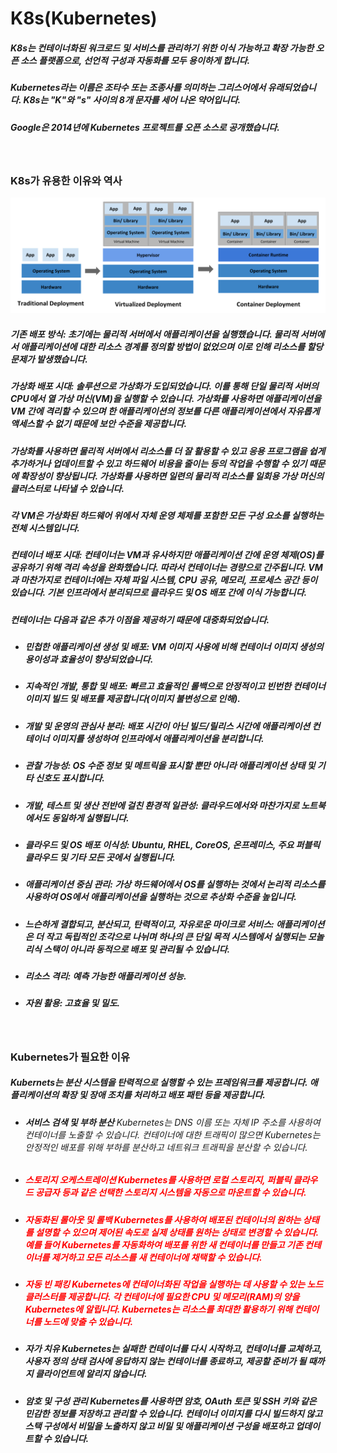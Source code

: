 # K8s(Kubernetes)
##### K8s는 컨테이너화된 워크로드 및 서비스를 관리하기 위한 이식 가능하고 확장 가능한 오픈 소스 플랫폼으로, 선언적 구성과 자동화를 모두 용이하게 합니다.
##### Kubernetes라는 이름은 조타수 또는 조종사를 의미하는 그리스어에서 유래되었습니다. K8s는 "K"와 "s" 사이의 8개 문자를 세어 나온 약어입니다.
##### Google은 2014년에 Kubernetes 프로젝트를 오픈 소스로 공개했습니다.

<br>

### K8s가 유용한 이유와 역사

<img src="./img/container_evolution.svg">

##### **기존 배포 방식**: 초기에는 물리적 서버에서 애플리케이션을 실행했습니다. 물리적 서버에서 애플리케이션에 대한 리소스 경계를 정의할 방법이 없었으며 이로 인해 리소스를 할당 문제가 발생했습니다.

##### **가상화 배포 시대**: 솔루션으로 가상화가 도입되었습니다. 이를 통해 단일 물리적 서버의 CPU에서 열 가상 머신(VM)을 실행할 수 있습니다. 가상화를 사용하면 애플리케이션을 VM 간에 격리할 수 있으며 한 애플리케이션의 정보를 다른 애플리케이션에서 자유롭게 액세스할 수 없기 때문에 보안 수준을 제공합니다.

##### 가상화를 사용하면 물리적 서버에서 리소스를 더 잘 활용할 수 있고 응용 프로그램을 쉽게 추가하거나 업데이트할 수 있고 하드웨어 비용을 줄이는 등의 작업을 수행할 수 있기 때문에 확장성이 향상됩니다. 가상화를 사용하면 일련의 물리적 리소스를 일회용 가상 머신의 클러스터로 나타낼 수 있습니다.

##### 각 VM은 가상화된 하드웨어 위에서 자체 운영 체제를 포함한 모든 구성 요소를 실행하는 전체 시스템입니다.

##### **컨테이너 배포 시대**: 컨테이너는 VM과 유사하지만 애플리케이션 간에 운영 체제(OS)를 공유하기 위해 격리 속성을 완화했습니다. 따라서 컨테이너는 경량으로 간주됩니다. VM과 마찬가지로 컨테이너에는 자체 파일 시스템, CPU 공유, 메모리, 프로세스 공간 등이 있습니다. 기본 인프라에서 분리되므로 클라우드 및 OS 배포 간에 이식 가능합니다.

##### 컨테이너는 다음과 같은 추가 이점을 제공하기 때문에 대중화되었습니다.

- ##### 민첩한 애플리케이션 생성 및 배포: VM 이미지 사용에 비해 컨테이너 이미지 생성의 용이성과 효율성이 향상되었습니다.
- ##### 지속적인 개발, 통합 및 배포: 빠르고 효율적인 롤백으로 안정적이고 빈번한 컨테이너 이미지 빌드 및 배포를 제공합니다(이미지 불변성으로 인해).
- ##### 개발 및 운영의 관심사 분리: 배포 시간이 아닌 빌드/릴리스 시간에 애플리케이션 컨테이너 이미지를 생성하여 인프라에서 애플리케이션을 분리합니다.
- ##### 관찰 가능성: OS 수준 정보 및 메트릭을 표시할 뿐만 아니라 애플리케이션 상태 및 기타 신호도 표시합니다.
- ##### 개발, 테스트 및 생산 전반에 걸친 환경적 일관성: 클라우드에서와 마찬가지로 노트북에서도 동일하게 실행됩니다.
- ##### 클라우드 및 OS 배포 이식성: Ubuntu, RHEL, CoreOS, 온프레미스, 주요 퍼블릭 클라우드 및 기타 모든 곳에서 실행됩니다.
- ##### 애플리케이션 중심 관리: 가상 하드웨어에서 OS를 실행하는 것에서 논리적 리소스를 사용하여 OS에서 애플리케이션을 실행하는 것으로 추상화 수준을 높입니다.
- ##### 느슨하게 결합되고, 분산되고, 탄력적이고, 자유로운 마이크로 서비스: 애플리케이션은 더 작고 독립적인 조각으로 나뉘며 하나의 큰 단일 목적 시스템에서 실행되는 모놀리식 스택이 아니라 동적으로 배포 및 관리될 수 있습니다.
- ##### 리소스 격리: 예측 가능한 애플리케이션 성능.
- ##### 자원 활용: 고효율 및 밀도.

<br>

### Kubernetes가 필요한 이유

##### Kubernets는 분산 시스템을 탄력적으로 실행할 수 있는 프레임워크를 제공합니다. 애플리케이션의 확장 및 장애 조치를 처리하고 배포 패턴 등을 제공합니다. 

- ###### **서비스 검색 및 부하 분산** Kubernetes는 DNS 이름 또는 자체 IP 주소를 사용하여 컨테이너를 노출할 수 있습니다. 컨테이너에 대한 트래픽이 많으면 Kubernetes는 안정적인 배포를 위해 부하를 분산하고 네트워크 트래픽을 분산할 수 있습니다.
- ##### <span style="color:red"> **스토리지 오케스트레이션** Kubernetes를 사용하면 로컬 스토리지, 퍼블릭 클라우드 공급자 등과 같은 선택한 스토리지 시스템을 자동으로 마운트할 수 있습니다.</span>
- ##### <span style="color:red"> **자동화된 롤아웃 및 롤백** Kubernetes를 사용하여 배포된 컨테이너의 원하는 상태를 설명할 수 있으며 제어된 속도로 실제 상태를 원하는 상태로 변경할 수 있습니다. 예를 들어 Kubernetes를 자동화하여 배포를 위한 새 컨테이너를 만들고 기존 컨테이너를 제거하고 모든 리소스를 새 컨테이너에 채택할 수 있습니다.</span>
- ##### <span style="color:red"> **자동 빈 패킹** Kubernetes에 컨테이너화된 작업을 실행하는 데 사용할 수 있는 노드 클러스터를 제공합니다. 각 컨테이너에 필요한 CPU 및 메모리(RAM)의 양을 Kubernetes에 알립니다. Kubernetes는 리소스를 최대한 활용하기 위해 컨테이너를 노드에 맞출 수 있습니다.</span>
- ##### **자가 치유** Kubernetes는 실패한 컨테이너를 다시 시작하고, 컨테이너를 교체하고, 사용자 정의 상태 검사에 응답하지 않는 컨테이너를 종료하고, 제공할 준비가 될 때까지 클라이언트에 알리지 않습니다.
- ##### **암호 및 구성 관리** Kubernetes를 사용하면 암호, OAuth 토큰 및 SSH 키와 같은 민감한 정보를 저장하고 관리할 수 있습니다. 컨테이너 이미지를 다시 빌드하지 않고 스택 구성에서 비밀을 노출하지 않고 비밀 및 애플리케이션 구성을 배포하고 업데이트할 수 있습니다.




